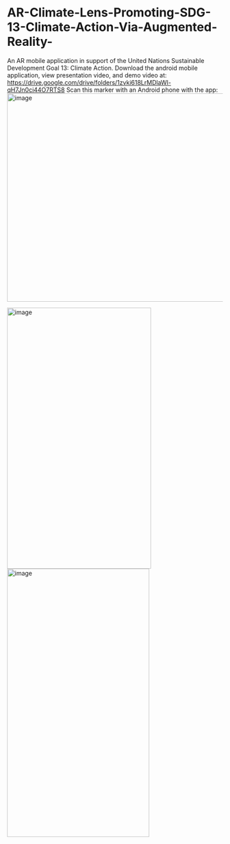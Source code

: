 # AR-Climate-Lens-Promoting-SDG-13-Climate-Action-Via-Augmented-Reality-
An AR mobile application in support of the United Nations Sustainable Development Goal 13: Climate Action.
Download the android mobile application, view presentation video, and demo video at: https://drive.google.com/drive/folders/1zvki618LrMDlaWl-qH7Jn0ci44O7RTS8
Scan this marker with an Android phone with the app:
<img width="780" height="487" alt="image" src="https://github.com/user-attachments/assets/c4c83769-7dc7-48bf-a538-03333424366e" />

<img width="336" height="610" alt="image" src="https://github.com/user-attachments/assets/c2961547-a5ff-4eb4-bd01-8cd5a650bdbf" />
<img width="332" height="627" alt="image" src="https://github.com/user-attachments/assets/7ea65796-d108-4c9c-bb97-8c5809c1d7bb" />
